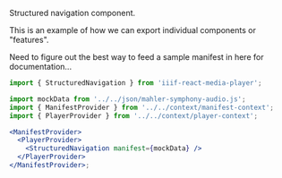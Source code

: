 Structured navigation component.

This is an example of how we can export individual components or "features".

Need to figure out the best way to feed a sample manifest in here for documentation...

```js static
import { StructuredNavigation } from 'iiif-react-media-player';
```

```jsx inside Markdown
import mockData from '../../json/mahler-symphony-audio.js';
import { ManifestProvider } from '../../context/manifest-context';
import { PlayerProvider } from '../../context/player-context';

<ManifestProvider>
  <PlayerProvider>
    <StructuredNavigation manifest={mockData} />
  </PlayerProvider>
</ManifestProvider>;
```

